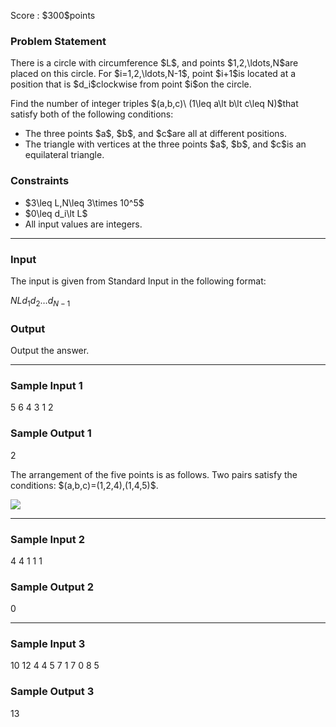 
<div>

<span>

<span>

<p>
Score : $300$points
</p>

<div>

<section>

### **Problem Statement**

<p>
There is a circle with circumference $L$, and points $1,2,\ldots,N$are placed on this circle. For $i=1,2,\ldots,N-1$, point $i+1$is located at a position that is $d_i$clockwise from point $i$on the circle.
</p>

<p>
Find the number of integer triples $(a,b,c)\ (1\leq a\lt b\lt c\leq N)$that satisfy both of the following conditions:
</p>

<ul>

<li>
The three points $a$, $b$, and $c$are all at different positions.
</li>

<li>
The triangle with vertices at the three points $a$, $b$, and $c$is an equilateral triangle.
</li>

</ul>

</section>

</div>

<div>

<section>

### **Constraints**

<ul>

<li>
$3\leq L,N\leq 3\times 10^5$
</li>

<li>
$0\leq d_i\lt L$
</li>

<li>
All input values are integers.
</li>

</ul>

</section>

</div>

---

<div>

<div>

<section>

### **Input**

<p>
The input is given from Standard Input in the following format:
</p>

<div>

$N$$L$$d_1$$d_2$$\ldots$$d_{N-1}$
</div>

</section>

</div>

<div>

<section>

### **Output**

<p>
Output the answer.
</p>

</section>

</div>

</div>

---

<div>

<section>

### **Sample Input 1**

<div>

5 6
4 3 1 2

</div>

</section>

</div>

<div>

<section>

### **Sample Output 1**

<div>

2

</div>

<p>
The arrangement of the five points is as follows. Two pairs satisfy the conditions: $(a,b,c)=(1,2,4),(1,4,5)$.
</p>

<p>

<img src="https://img.atcoder.jp/abc409/58e1047b72e249e1390cc813d4e78a2f.png">

</img>

</p>

</section>

</div>

---

<div>

<section>

### **Sample Input 2**

<div>

4 4
1 1 1

</div>

</section>

</div>

<div>

<section>

### **Sample Output 2**

<div>

0

</div>

</section>

</div>

---

<div>

<section>

### **Sample Input 3**

<div>

10 12
4 4 5 7 1 7 0 8 5

</div>

</section>

</div>

<div>

<section>

### **Sample Output 3**

<div>

13

</div>

</section>

</div>

</span>

</span>

</div>
